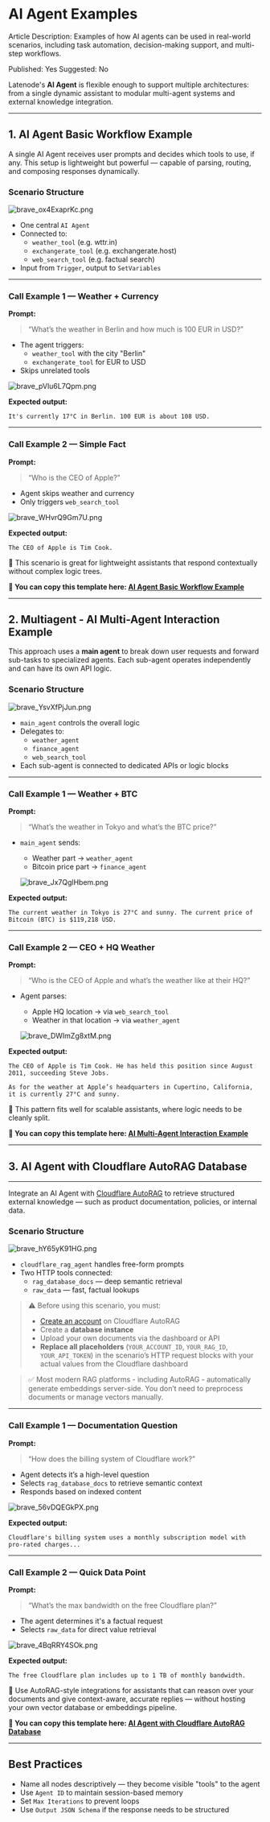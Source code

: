 # AI Agent Examples

Article Description: Examples of how AI agents can be used in real-world scenarios, including task automation, decision-making support, and multi-step workflows.


Published: Yes
Suggested: No

Latenode's **AI Agent** is flexible enough to support multiple architectures: from a single dynamic assistant to modular multi-agent systems and external knowledge integration.

---

## 1. AI Agent Basic Workflow Example

A single AI Agent receives user prompts and decides which tools to use, if any. This setup is lightweight but powerful — capable of parsing, routing, and composing responses dynamically.

### Scenario Structure

![brave_ox4ExaprKc.png](AI%20Agent%20Examples%2020d57d45a06780d482bbc6c5878eac0e/brave_ox4ExaprKc.png)

- One central `AI Agent`
- Connected to:
    - `weather_tool` (e.g. wttr.in)
    - `exchangerate_tool` (e.g. exchangerate.host)
    - `web_search_tool` (e.g. factual search)
- Input from `Trigger`, output to `SetVariables`

---

### Call Example 1 — Weather + Currency

**Prompt:**

> “What’s the weather in Berlin and how much is 100 EUR in USD?”
> 
- The agent triggers:
    - `weather_tool` with the city "Berlin"
    - `exchangerate_tool` for EUR to USD
- Skips unrelated tools

![brave_pVlu6L7Qpm.png](AI%20Agent%20Examples%2020d57d45a06780d482bbc6c5878eac0e/brave_pVlu6L7Qpm.png)

**Expected output:**

```
It's currently 17°C in Berlin. 100 EUR is about 108 USD.
```

---

### Call Example 2 — Simple Fact

**Prompt:**

> “Who is the CEO of Apple?”
> 
- Agent skips weather and currency
- Only triggers `web_search_tool`

![brave_WHvrQ9Gm7U.png](AI%20Agent%20Examples%2020d57d45a06780d482bbc6c5878eac0e/brave_WHvrQ9Gm7U.png)

**Expected output:**

```
The CEO of Apple is Tim Cook.
```

🎯 This scenario is great for lightweight assistants that respond contextually without complex logic trees.

**🔗 You can copy this template here: [AI Agent Basic Workflow Example](https://app.latenode.com/templates/shared/684725a0ed2b4d6c0a7d111c)**

---

## 2. Multiagent - AI Multi-Agent Interaction Example

This approach uses a **main agent** to break down user requests and forward sub-tasks to specialized agents. Each sub-agent operates independently and can have its own API logic.

### Scenario Structure

![brave_YsvXfPjJun.png](AI%20Agent%20Examples%2020d57d45a06780d482bbc6c5878eac0e/brave_YsvXfPjJun.png)

- `main_agent` controls the overall logic
- Delegates to:
    - `weather_agent`
    - `finance_agent`
    - `web_search_tool`
- Each sub-agent is connected to dedicated APIs or logic blocks

---

### Call Example 1 — Weather + BTC

**Prompt:**

> “What’s the weather in Tokyo and what’s the BTC price?”
> 
- `main_agent` sends:
    - Weather part → `weather_agent`
    - Bitcoin price part → `finance_agent`
    
    ![brave_Jx7QglHbem.png](AI%20Agent%20Examples%2020d57d45a06780d482bbc6c5878eac0e/brave_Jx7QglHbem.png)
    

**Expected output:**

```
The current weather in Tokyo is 27°C and sunny. The current price of Bitcoin (BTC) is $119,218 USD.
```

---

### Call Example 2 — CEO + HQ Weather

**Prompt:**

> “Who is the CEO of Apple and what’s the weather like at their HQ?”
> 
- Agent parses:
    - Apple HQ location → via `web_search_tool`
    - Weather in that location → via `weather_agent`
    
    ![brave_DWImZg8xtM.png](AI%20Agent%20Examples%2020d57d45a06780d482bbc6c5878eac0e/brave_DWImZg8xtM.png)
    

**Expected output:**

```
The CEO of Apple is Tim Cook. He has held this position since August 2011, succeeding Steve Jobs.

As for the weather at Apple’s headquarters in Cupertino, California, it is currently 27°C and sunny.
```

🧩 This pattern fits well for scalable assistants, where logic needs to be cleanly split.

**🔗 You can copy this template here: [AI Multi-Agent Interaction Example](https://app.latenode.com/templates/shared/684725a0cd09a51e3217b514)**

---

## 3. AI Agent with Cloudflare AutoRAG Database

---

Integrate an AI Agent with [Cloudflare AutoRAG](https://developers.cloudflare.com/autorag/usage/rest-api/) to retrieve structured external knowledge — such as product documentation, policies, or internal data.

### Scenario Structure

![brave_hY65yK91HG.png](AI%20Agent%20Examples%2020d57d45a06780d482bbc6c5878eac0e/brave_hY65yK91HG.png)

- `cloudflare_rag_agent` handles free-form prompts
- Two HTTP tools connected:
    - `rag_database_docs` — deep semantic retrieval
    - `raw_data` — fast, factual lookups

> ⚠️ Before using this scenario, you must:
> 
> - [Create an account](https://developers.cloudflare.com/autorag/get-started/) on Cloudflare AutoRAG
> - Create a **database instance**
> - Upload your own documents via the dashboard or API
> - **Replace all placeholders** (`YOUR_ACCOUNT_ID`, `YOUR_RAG_ID`, `YOUR_API_TOKEN`) in the scenario’s HTTP request blocks with your actual values from the Cloudflare dashboard

> ✅ Most modern RAG platforms - including AutoRAG - automatically generate embeddings server-side. You don’t need to preprocess documents or manage vectors manually.
> 

---

### Call Example 1 — Documentation Question

**Prompt:**

> “How does the billing system of Cloudflare work?”
> 
- Agent detects it’s a high-level question
- Selects `rag_database_docs` to retrieve semantic context
- Responds based on indexed content

![brave_56vDQEGkPX.png](AI%20Agent%20Examples%2020d57d45a06780d482bbc6c5878eac0e/brave_56vDQEGkPX.png)

**Expected output:**

```
Cloudflare's billing system uses a monthly subscription model with pro-rated charges...
```

---

### Call Example 2 — Quick Data Point

**Prompt:**

> “What’s the max bandwidth on the free Cloudflare plan?”
> 
- The agent determines it's a factual request
- Selects `raw_data` for direct value retrieval

![brave_4BqRRY4SOk.png](AI%20Agent%20Examples%2020d57d45a06780d482bbc6c5878eac0e/brave_4BqRRY4SOk.png)

**Expected output:**

```
The free Cloudflare plan includes up to 1 TB of monthly bandwidth.
```

📘 Use AutoRAG-style integrations for assistants that can reason over your documents and give context-aware, accurate replies — without hosting your own vector database or embeddings pipeline.

**🔗 You can copy this template here: [AI Agent with Cloudflare AutoRAG Database](https://app.latenode.com/templates/shared/684725a0efb7b1fe5317711f)**

---

## Best Practices

- Name all nodes descriptively — they become visible "tools" to the agent
- Use `Agent ID` to maintain session-based memory
- Set `Max Iterations` to prevent loops
- Use `Output JSON Schema` if the response needs to be structured